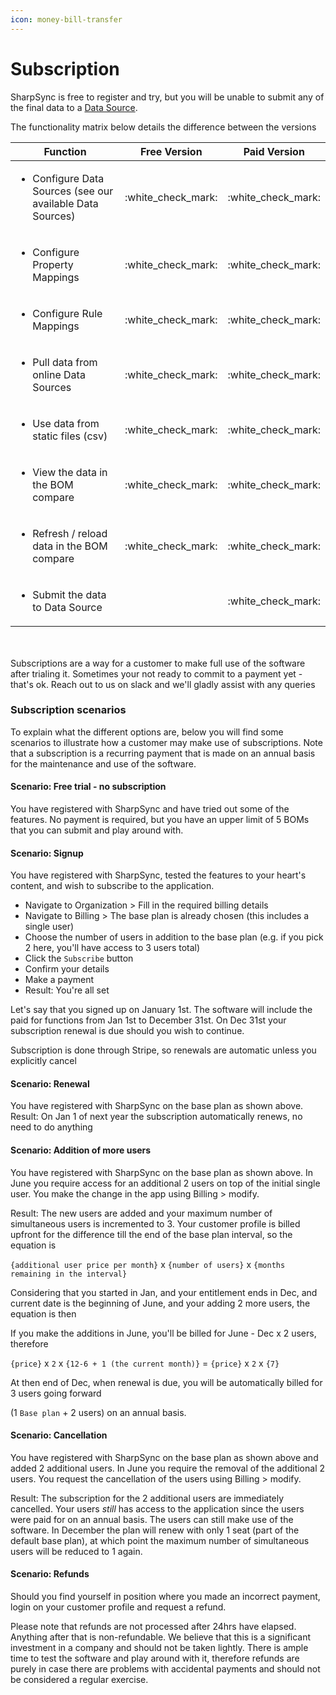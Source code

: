 ```yaml
---
icon: money-bill-transfer
---
```


# Subscription

SharpSync is free to register and try, but you will be unable to submit any of the final data to a [Data Source](broken-reference).

The functionality matrix below details the difference between the versions

| Function                                                                  |     Free Version     |     Paid Version     |
| ------------------------------------------------------------------------- | :------------------: | :------------------: |
| <ul><li>Configure Data Sources (see our available Data Sources)</li></ul> | :white\_check\_mark: | :white\_check\_mark: |
| <ul><li>Configure Property Mappings</li></ul>                             | :white\_check\_mark: | :white\_check\_mark: |
| <ul><li>Configure Rule Mappings</li></ul>                                 | :white\_check\_mark: | :white\_check\_mark: |
| <ul><li>Pull data from online Data Sources</li></ul>                      | :white\_check\_mark: | :white\_check\_mark: |
| <ul><li>Use data from static files (csv)</li></ul>                        | :white\_check\_mark: | :white\_check\_mark: |
| <ul><li>View the data in the BOM compare</li></ul>                        | :white\_check\_mark: | :white\_check\_mark: |
| <ul><li>Refresh / reload data in the BOM compare</li></ul>                | :white\_check\_mark: | :white\_check\_mark: |
| <ul><li>Submit the data to Data Source</li></ul>                          |                      | :white\_check\_mark: |

\
\
Subscriptions are a way for a customer to make full use of the software after trialing it. Sometimes your not ready to commit to a payment yet - that's ok. Reach out to us on slack and we'll gladly assist with any queries

### Subscription scenarios

To explain what the different options are, below you will find some scenarios to illustrate how a customer may make use of subscriptions. Note that a subscription is a recurring payment that is made on an annual basis for the maintenance and use of the software.

#### Scenario: Free trial - no subscription

You have registered with SharpSync and have tried out some of the features. No payment is required, but you have an upper limit of 5 BOMs that you can submit and play around with.

#### Scenario: Signup

You have registered with SharpSync, tested the features to your heart's content, and wish to subscribe to the application.

* Navigate to Organization > Fill in the required billing details
* Navigate to Billing > The base plan is already chosen (this includes a single user)
* Choose the number of users in addition to the base plan (e.g. if you pick 2 here, you'll have access to 3 users total)
* Click the `Subscribe` button
* Confirm your details
* Make a payment
* Result: You're all set

Let's say that you signed up on January 1st. The software will include the paid for functions from Jan 1st to December 31st. On Dec 31st your subscription renewal is due should you wish to continue.&#x20;

Subscription is done through Stripe, so renewals are automatic unless you explicitly cancel

#### Scenario: Renewal

You have registered with SharpSync on the base plan as shown above. Result: On Jan 1 of next year the subscription automatically renews, no need to do anything

#### Scenario: Addition of more users

You have registered with SharpSync on the base plan as shown above. In June you require access for an additional 2 users on top of the initial single user. You make the change in the app using Billing > modify.

Result: The new users are added and your maximum number of simultaneous users is incremented to 3. Your customer profile is billed upfront for the difference till the end of the base plan interval, so the equation is

`{additional user price per month}` x `{number of users}` x `{months remaining in the interval}`

Considering that you started in Jan, and your entitlement ends in Dec, and current date is the beginning of June, and your adding 2 more users, the equation is then

If you make the additions in June, you'll be billed for June - Dec x 2 users, therefore

`{price}` x `2` x `{12-6 + 1 (the current month)}` = `{price}` x `2` x `{7}`

At then end of Dec, when renewal is due, you will be automatically billed for 3 users going forward&#x20;

(1 `Base plan` + 2 users) on an annual basis.

#### Scenario: Cancellation

You have registered with SharpSync on the base plan as shown above and added 2 additional users. In June you require the removal of the additional 2 users. You request the cancellation of the users using Billing > modify.

Result: The subscription for the 2 additional users are immediately cancelled. Your users _still_ has access to the application since the users were paid for on an annual basis. The users can still make use of the software. In December the plan will renew with only 1 seat (part of the default base plan), at which point the maximum number of simultaneous users will be reduced to 1 again.

#### Scenario: Refunds

Should you find yourself in position where you made an incorrect payment, login on your customer profile and request a refund.

Please note that refunds are not processed after 24hrs have elapsed. Anything after that is non-refundable. We believe that this is a significant investment in a company and should not be taken lightly. There is ample time to test the software and play around with it, therefore refunds are purely in case there are problems with accidental payments and should not be considered a regular exercise.
